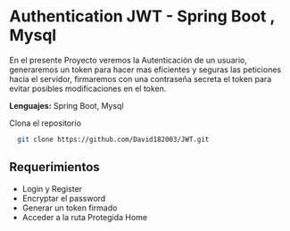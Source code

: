 
# Authentication JWT  - Spring Boot , Mysql
En el presente Proyecto veremos la Autenticación de un usuario, generaremos un token para hacer mas eficientes y seguras las peticiones hacia el servidor, firmaremos con una contraseña secreta el token para evitar posibles modificaciones en el token.

**Lenguajes:**  Spring Boot, Mysql

Clona el repositorio

```bash
  git clone https://github.com/David182003/JWT.git
```
## Requerimientos
- Login y Register 
- Encryptar el password
- Generar un token firmado 
- Acceder a la ruta Protegida Home
